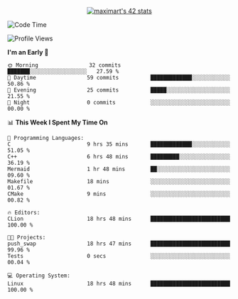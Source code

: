 <p align="center">
<a href="https://github.com/oakoudad/badge42"><img src="https://badge.mediaplus.ma/greenbinary/maximart?1337Badge=off&UM6P=off" alt="maximart's 42 stats" /></a>
</p>

<!--START_SECTION:waka-->
![Code Time](http://img.shields.io/badge/Code%20Time-18%20hrs%2048%20mins-blue)

![Profile Views](http://img.shields.io/badge/Profile%20Views-77-blue)

**I'm an Early 🐤** 

```text
🌞 Morning                32 commits          ███████░░░░░░░░░░░░░░░░░░   27.59 % 
🌆 Daytime                59 commits          █████████████░░░░░░░░░░░░   50.86 % 
🌃 Evening                25 commits          █████░░░░░░░░░░░░░░░░░░░░   21.55 % 
🌙 Night                  0 commits           ░░░░░░░░░░░░░░░░░░░░░░░░░   00.00 % 
```


📊 **This Week I Spent My Time On** 

```text
💬 Programming Languages: 
C                        9 hrs 35 mins       █████████████░░░░░░░░░░░░   51.05 % 
C++                      6 hrs 48 mins       █████████░░░░░░░░░░░░░░░░   36.19 % 
Mermaid                  1 hr 48 mins        ██░░░░░░░░░░░░░░░░░░░░░░░   09.60 % 
Makefile                 18 mins             ░░░░░░░░░░░░░░░░░░░░░░░░░   01.67 % 
CMake                    9 mins              ░░░░░░░░░░░░░░░░░░░░░░░░░   00.82 % 

🔥 Editors: 
CLion                    18 hrs 48 mins      █████████████████████████   100.00 % 

🐱‍💻 Projects: 
push_swap                18 hrs 47 mins      █████████████████████████   99.96 % 
Tests                    0 secs              ░░░░░░░░░░░░░░░░░░░░░░░░░   00.04 % 

💻 Operating System: 
Linux                    18 hrs 48 mins      █████████████████████████   100.00 % 
```


<!--END_SECTION:waka-->

